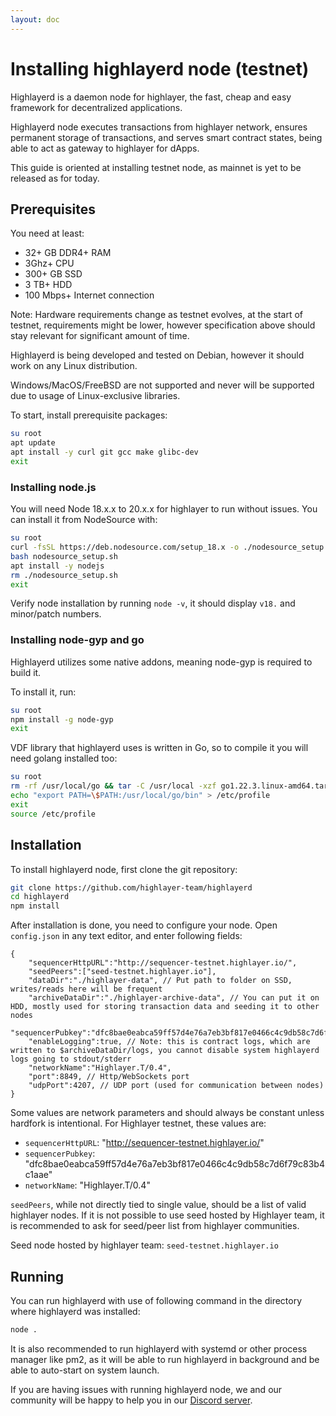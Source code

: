 ```yaml
---
layout: doc
---
```


# Installing highlayerd node (testnet)

Highlayerd is a daemon node for highlayer, the fast, cheap and easy framework for decentralized applications. 

Highlayerd node executes transactions from highlayer network, ensures permanent storage of transactions, and serves smart contract states, being able to act as gateway to highlayer for dApps.

This guide is oriented at installing testnet node, as mainnet is yet to be released as for today.

## Prerequisites

You need at least:
- 32+ GB DDR4+ RAM
- 3Ghz+ CPU
- 300+ GB SSD
- 3 TB+ HDD
- 100 Mbps+ Internet connection

Note: Hardware requirements change as testnet evolves, at the start of testnet, requirements might be lower, however specification above should stay relevant for significant amount of time.

Highlayerd is being developed and tested on Debian, however it should work on any Linux distribution.

Windows/MacOS/FreeBSD are not supported and never will be supported due to usage of Linux-exclusive libraries.

To start, install prerequisite packages:

```sh
su root
apt update
apt install -y curl git gcc make glibc-dev
exit
```

### Installing node.js

You will need Node 18.x.x to 20.x.x for highlayer to run without issues. You can install it from NodeSource with:

```sh
su root
curl -fsSL https://deb.nodesource.com/setup_18.x -o ./nodesource_setup.sh
bash nodesource_setup.sh
apt install -y nodejs
rm ./nodesource_setup.sh
exit
```

Verify node installation by running `node -v`, it should display `v18.` and minor/patch numbers.

### Installing node-gyp and go

Highlayerd utilizes some native addons, meaning node-gyp is required to build it.

To install it, run:

```sh
su root
npm install -g node-gyp
exit
```

VDF library that highlayerd uses is written in Go, so to compile it you will need golang installed too:

```sh
su root
rm -rf /usr/local/go && tar -C /usr/local -xzf go1.22.3.linux-amd64.tar.gz
echo "export PATH=\$PATH:/usr/local/go/bin" > /etc/profile
exit
source /etc/profile
```

## Installation

To install highlayerd node, first clone the git repository:

```sh
git clone https://github.com/highlayer-team/highlayerd
cd highlayerd
npm install
```

After installation is done, you need to configure your node.
Open `config.json` in any text editor, and enter following fields:

```json5
{
    "sequencerHttpURL":"http://sequencer-testnet.highlayer.io/",
    "seedPeers":["seed-testnet.highlayer.io"],
    "dataDir":"./highlayer-data", // Put path to folder on SSD, writes/reads here will be frequent
    "archiveDataDir":"./highlayer-archive-data", // You can put it on HDD, mostly used for storing transaction data and seeding it to other nodes
    "sequencerPubkey":"dfc8bae0eabca59ff57d4e76a7eb3bf817e0466c4c9db58c7d6f79c83b4c1aae",
    "enableLogging":true, // Note: this is contract logs, which are written to $archiveDataDir/logs, you cannot disable system highlayerd logs going to stdout/stderr
    "networkName":"Highlayer.T/0.4",
    "port":8849, // Http/WebSockets port
    "udpPort":4207, // UDP port (used for communication between nodes)
}
```
Some values are network parameters and should always be constant unless hardfork is intentional.
For Highlayer testnet, these values are: 
- `sequencerHttpURL`: "http://sequencer-testnet.highlayer.io/"
- `sequencerPubkey`: "dfc8bae0eabca59ff57d4e76a7eb3bf817e0466c4c9db58c7d6f79c83b4c1aae"
- `networkName`: "Highlayer.T/0.4"

`seedPeers`, while not directly tied to single value, should be a list of valid highlayer nodes.
If it is not possible to use seed hosted by Highlayer team, it is recommended to ask for seed/peer list from highlayer communities.

Seed node hosted by highlayer team: `seed-testnet.highlayer.io`

## Running

You can run highlayerd with use of following command in the directory where highlayerd was installed:

```sh
node .
```
It is also recommended to run highlayerd with systemd or other process manager like pm2, as it will be able to run highlayerd in background and be able to auto-start on system launch.

If you are having issues with running highlayerd node, we and our community will be happy to help you in our [Discord server](https://discord.gg/skTbBz8H6S).